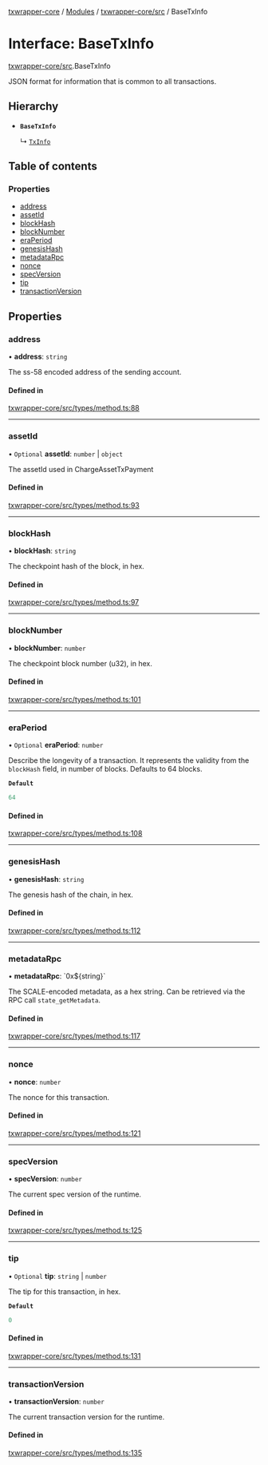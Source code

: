 [txwrapper-core](../README.md) / [Modules](../modules.md) / [txwrapper-core/src](../modules/txwrapper_core_src.md) / BaseTxInfo

# Interface: BaseTxInfo

[txwrapper-core/src](../modules/txwrapper_core_src.md).BaseTxInfo

JSON format for information that is common to all transactions.

## Hierarchy

- **`BaseTxInfo`**

  ↳ [`TxInfo`](txwrapper_core_src.TxInfo.md)

## Table of contents

### Properties

- [address](txwrapper_core_src.BaseTxInfo.md#address)
- [assetId](txwrapper_core_src.BaseTxInfo.md#assetid)
- [blockHash](txwrapper_core_src.BaseTxInfo.md#blockhash)
- [blockNumber](txwrapper_core_src.BaseTxInfo.md#blocknumber)
- [eraPeriod](txwrapper_core_src.BaseTxInfo.md#eraperiod)
- [genesisHash](txwrapper_core_src.BaseTxInfo.md#genesishash)
- [metadataRpc](txwrapper_core_src.BaseTxInfo.md#metadatarpc)
- [nonce](txwrapper_core_src.BaseTxInfo.md#nonce)
- [specVersion](txwrapper_core_src.BaseTxInfo.md#specversion)
- [tip](txwrapper_core_src.BaseTxInfo.md#tip)
- [transactionVersion](txwrapper_core_src.BaseTxInfo.md#transactionversion)

## Properties

### address

• **address**: `string`

The ss-58 encoded address of the sending account.

#### Defined in

[txwrapper-core/src/types/method.ts:88](https://github.com/paritytech/txwrapper-core/blob/fe8eeb2/packages/txwrapper-core/src/types/method.ts#L88)

___

### assetId

• `Optional` **assetId**: `number` \| `object`

The assetId used in ChargeAssetTxPayment

#### Defined in

[txwrapper-core/src/types/method.ts:93](https://github.com/paritytech/txwrapper-core/blob/fe8eeb2/packages/txwrapper-core/src/types/method.ts#L93)

___

### blockHash

• **blockHash**: `string`

The checkpoint hash of the block, in hex.

#### Defined in

[txwrapper-core/src/types/method.ts:97](https://github.com/paritytech/txwrapper-core/blob/fe8eeb2/packages/txwrapper-core/src/types/method.ts#L97)

___

### blockNumber

• **blockNumber**: `number`

The checkpoint block number (u32), in hex.

#### Defined in

[txwrapper-core/src/types/method.ts:101](https://github.com/paritytech/txwrapper-core/blob/fe8eeb2/packages/txwrapper-core/src/types/method.ts#L101)

___

### eraPeriod

• `Optional` **eraPeriod**: `number`

Describe the longevity of a transaction. It represents the validity from
the `blockHash` field, in number of blocks. Defaults to 64 blocks.

**`Default`**

```ts
64
```

#### Defined in

[txwrapper-core/src/types/method.ts:108](https://github.com/paritytech/txwrapper-core/blob/fe8eeb2/packages/txwrapper-core/src/types/method.ts#L108)

___

### genesisHash

• **genesisHash**: `string`

The genesis hash of the chain, in hex.

#### Defined in

[txwrapper-core/src/types/method.ts:112](https://github.com/paritytech/txwrapper-core/blob/fe8eeb2/packages/txwrapper-core/src/types/method.ts#L112)

___

### metadataRpc

• **metadataRpc**: \`0x$\{string}\`

The SCALE-encoded metadata, as a hex string. Can be retrieved via the RPC
call `state_getMetadata`.

#### Defined in

[txwrapper-core/src/types/method.ts:117](https://github.com/paritytech/txwrapper-core/blob/fe8eeb2/packages/txwrapper-core/src/types/method.ts#L117)

___

### nonce

• **nonce**: `number`

The nonce for this transaction.

#### Defined in

[txwrapper-core/src/types/method.ts:121](https://github.com/paritytech/txwrapper-core/blob/fe8eeb2/packages/txwrapper-core/src/types/method.ts#L121)

___

### specVersion

• **specVersion**: `number`

The current spec version of the runtime.

#### Defined in

[txwrapper-core/src/types/method.ts:125](https://github.com/paritytech/txwrapper-core/blob/fe8eeb2/packages/txwrapper-core/src/types/method.ts#L125)

___

### tip

• `Optional` **tip**: `string` \| `number`

The tip for this transaction, in hex.

**`Default`**

```ts
0
```

#### Defined in

[txwrapper-core/src/types/method.ts:131](https://github.com/paritytech/txwrapper-core/blob/fe8eeb2/packages/txwrapper-core/src/types/method.ts#L131)

___

### transactionVersion

• **transactionVersion**: `number`

The current transaction version for the runtime.

#### Defined in

[txwrapper-core/src/types/method.ts:135](https://github.com/paritytech/txwrapper-core/blob/fe8eeb2/packages/txwrapper-core/src/types/method.ts#L135)
